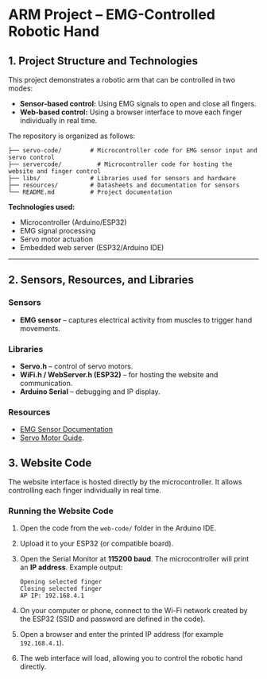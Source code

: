 # ARM Project – EMG-Controlled Robotic Hand
## 1. Project Structure and Technologies
This project demonstrates a robotic arm that can be controlled in two modes:

* **Sensor-based control:** Using EMG signals to open and close all fingers.
* **Web-based control:** Using a browser interface to move each finger individually in real time.

The repository is organized as follows:

```
├── servo-code/        # Microcontroller code for EMG sensor input and servo control
├── servercode/          # Microcontroller code for hosting the website and finger control
├── libs/              # Libraries used for sensors and hardware
├── resources/         # Datasheets and documentation for sensors
└── README.md          # Project documentation
```

**Technologies used:**

* Microcontroller (Arduino/ESP32)
* EMG signal processing
* Servo motor actuation
* Embedded web server (ESP32/Arduino IDE)

---

## 2. Sensors, Resources, and Libraries

### Sensors

* **EMG sensor** – captures electrical activity from muscles to trigger hand movements.

### Libraries

* **Servo.h** – control of servo motors.
* **WiFi.h / WebServer.h (ESP32)** – for hosting the website and communication.
* **Arduino Serial** – debugging and IP display.

### Resources

* [EMG Sensor Documentation](https://www.olimex.com/Products/Duino/Shields/SHIELD-EKG-EMG/resources/)
* [Servo Motor Guide](https://www.mediafire.com/file_premium/5mdxiwpixvclsxu/Dry_Electrode_muscle_electrical_sensor.zip/file).

## 3. Website Code
The website interface is hosted directly by the microcontroller. It allows controlling each finger individually in real time.
### Running the Website Code
1. Open the code from the `web-code/` folder in the Arduino IDE.
2. Upload it to your ESP32 (or compatible board).
3. Open the Serial Monitor at **115200 baud**. The microcontroller will print an **IP address**.
   Example output:

   ```
   Opening selected finger
   Closing selected finger
   AP IP: 192.168.4.1
   ```
4. On your computer or phone, connect to the Wi-Fi network created by the ESP32 (SSID and password are defined in the code).
5. Open a browser and enter the printed IP address (for example `192.168.4.1`).
6. The web interface will load, allowing you to control the robotic hand directly.
